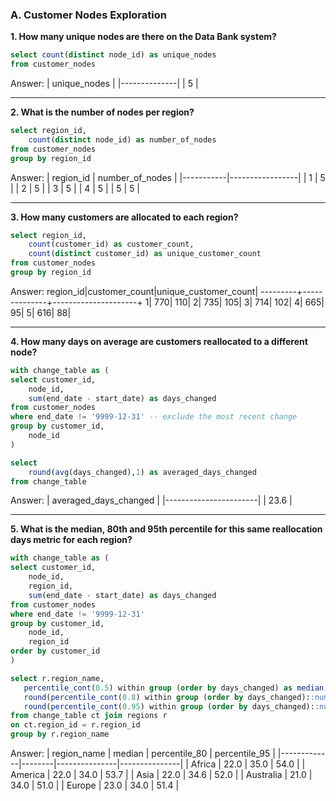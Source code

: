 ### A. Customer Nodes Exploration

**1. How many unique nodes are there on the Data Bank system?**
````sql
select count(distinct node_id) as unique_nodes
from customer_nodes
````
Answer:
| unique_nodes |
|--------------|
|           5  |

***

**2. What is the number of nodes per region?**
````sql
select region_id,
	count(distinct node_id) as number_of_nodes
from customer_nodes
group by region_id
````
Answer:
| region_id | number_of_nodes |
|-----------|-----------------|
|         1 |               5 |
|         2 |               5 |
|         3 |               5 |
|         4 |               5 |
|         5 |               5 |

***

**3. How many customers are allocated to each region?**
````sql
select region_id,
	count(customer_id) as customer_count,
	count(distinct customer_id) as unique_customer_count
from customer_nodes
group by region_id
````
Answer:
region_id|customer_count|unique_customer_count|
---------+--------------+---------------------+
        1|           770|                  110|
        2|           735|                  105|
        3|           714|                  102|
        4|           665|                   95|
        5|           616|                   88|
        
***

**4. How many days on average are customers reallocated to a different node?**
````sql
with change_table as (
select customer_id,
	node_id,
	sum(end_date - start_date) as days_changed
from customer_nodes
where end_date != '9999-12-31' -- exclude the most recent change 
group by customer_id,
	node_id
)

select
	round(avg(days_changed),1) as averaged_days_changed
from change_table
````
Answer:
| averaged_days_changed |
|-----------------------|
|                  23.6 |

***

**5. What is the median, 80th and 95th percentile for this same reallocation days metric for each region?**
````sql
with change_table as (
select customer_id,
	node_id,
	region_id,
	sum(end_date - start_date) as days_changed
from customer_nodes
where end_date != '9999-12-31'
group by customer_id,
	node_id,
	region_id
order by customer_id
)

select r.region_name,
   percentile_cont(0.5) within group (order by days_changed) as median,
   round(percentile_cont(0.8) within group (order by days_changed)::numeric,1) as percentile_80,
   round(percentile_cont(0.95) within group (order by days_changed)::numeric,1) as percentile_95
from change_table ct join regions r
on ct.region_id = r.region_id
group by r.region_name
````
Answer:
| region_name | median | percentile_80 | percentile_95 |
|-------------|--------|---------------|---------------|
| Africa      |  22.0  |         35.0  |         54.0  |
| America     |  22.0  |         34.0  |         53.7  |
| Asia        |  22.0  |         34.6  |         52.0  |
| Australia   |  21.0  |         34.0  |         51.0  |
| Europe      |  23.0  |         34.0  |         51.4  |


